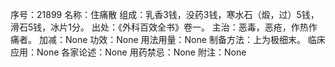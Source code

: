 序号：21899
名称：住痛散
组成：乳香3钱，没药3钱，寒水石（煅，过）5钱，滑石5钱，冰片1分。
出处：《外科百效全书》卷一。
主治：恶毒，恶疮，作热作痛者。
加减：None
功效：None
用法用量：None
制备方法：上为极细末。
临床应用：None
各家论述：None
用药禁忌：None
附注：None
